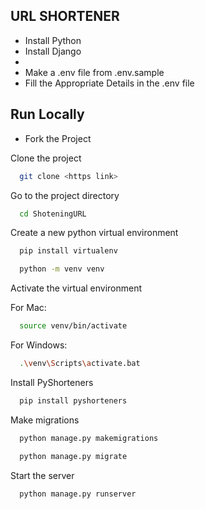 
URL SHORTENER
------------------------------

- Install Python
- Install Django
- 
- Make a .env file from .env.sample
- Fill the Appropriate Details in the .env file

## Run Locally

- Fork the Project

Clone the project

```bash
  git clone <https link>
```

Go to the project directory

```bash
  cd ShoteningURL
```

Create a new python virtual environment

```bash
  pip install virtualenv
```

```bash
  python -m venv venv
```

Activate the virtual environment

For Mac:

```bash
  source venv/bin/activate
```

For Windows:

```bash
  .\venv\Scripts\activate.bat
```

Install PyShorteners

```bash
  pip install pyshorteners
```

Make migrations

```bash
  python manage.py makemigrations
```

```bash
  python manage.py migrate
```

Start the server

```bash
  python manage.py runserver
```
